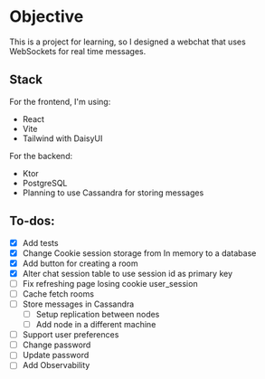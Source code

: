 # Objective 
This is a project for learning, so I designed a webchat that uses WebSockets for real time messages. 

## Stack
For the frontend, I'm using:
- React
- Vite
- Tailwind with DaisyUI

For the backend:
- Ktor
- PostgreSQL
- Planning to use Cassandra for storing messages

## To-dos:
- [x] Add tests
- [x] Change Cookie session storage from In memory to a database
- [x] Add button for creating a room
- [x] Alter chat session table to use session id as primary key
- [ ] Fix refreshing page losing cookie user_session
- [ ] Cache fetch rooms
- [ ] Store messages in Cassandra
  - [ ] Setup replication between nodes
  - [ ] Add node in a different machine
- [ ] Support user preferences
- [ ] Change password
- [ ] Update password
- [ ] Add Observability
